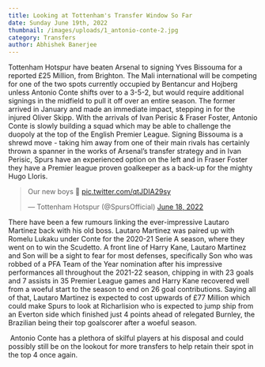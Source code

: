 ```yaml
---
title: Looking at Tottenham's Transfer Window So Far
date: Sunday June 19th, 2022
thumbnail: /images/uploads/1_antonio-conte-2.jpg
category: Transfers
author: Abhishek Banerjee
---
```

Tottenham Hotspur have beaten Arsenal to signing Yves Bissouma for a reported £25 Million, from Brighton. The Mali international will be competing for one of the two spots currently occupied by Bentancur and Hojberg unless Antonio Conte shifts over to a 3-5-2, but would require additional signings in the midfield to pull it off over an entire season. The former arrived in January and made an immediate impact, stepping in for the injured Oliver Skipp. With the arrivals of Ivan Perisic & Fraser Foster, Antonio Conte is slowly building a squad which may be able to challenge the duopoly at the top of the English Premier League. Signing Bissouma is a shrewd move - taking him away from one of their main rivals has certainly thrown a spanner in the works of Arsenal’s transfer strategy and in Ivan Perisic, Spurs have an experienced option on the left and in Fraser Foster they have a Premier league proven goalkeeper as a back-up for the mighty Hugo Lloris. 

<blockquote class="twitter-tweet" data-theme="dark"><p lang="en" dir="ltr">Our new boys 📸 <a href="https://t.co/qtJDIA29sy">pic.twitter.com/qtJDIA29sy</a></p>&mdash; Tottenham Hotspur (@SpursOfficial) <a href="https://twitter.com/SpursOfficial/status/1538227796442501120?ref_src=twsrc%5Etfw">June 18, 2022</a></blockquote> <script async src="https://platform.twitter.com/widgets.js" charset="utf-8"></script>

There have been a few rumours linking the ever-impressive Lautaro Martinez back with his old boss. Lautaro Martinez was paired up with Romelu Lukaku under Conte for the 2020-21 Serie A season, where they went on to win the Scudetto. A front line of Harry Kane, Lautaro Martinez and Son will be a sight to fear for most defenses, specifically Son who was robbed of a PFA Team of the Year nomination after his impressive performances all throughout the 2021-22 season, chipping in with 23 goals and 7 assists in 35 Premier League games and Harry Kane recovered well from a woeful start to the season to end on 26 goal contributions. Saying all of that, Lautaro Martinez is expected to cost upwards of £77 Million which could make Spurs to look at Richarlision who is expected to jump ship from an Everton side which finished just 4 points ahead of relegated Burnley, the Brazilian being their top goalscorer after a woeful season.

 Antonio Conte has a plethora of skilful players at his disposal and could possibly still be on the lookout for more transfers to help retain their spot in the top 4 once again.